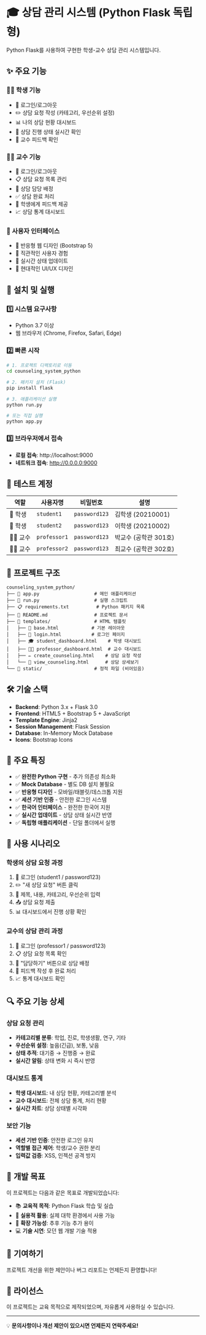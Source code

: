 # 🎓 상담 관리 시스템 (Python Flask 독립형)

Python Flask를 사용하여 구현한 학생-교수 상담 관리 시스템입니다.

## ✨ 주요 기능

### 👨‍🎓 학생 기능
- 🔐 로그인/로그아웃
- ✏️ 상담 요청 작성 (카테고리, 우선순위 설정)
- 📊 나의 상담 현황 대시보드
- 👀 상담 진행 상태 실시간 확인
- 💬 교수 피드백 확인

### 👨‍🏫 교수 기능  
- 🔐 로그인/로그아웃
- 📋 상담 요청 목록 관리
- 👥 상담 담당 배정
- ✅ 상담 완료 처리
- 💭 학생에게 피드백 제공
- 📈 상담 통계 대시보드

### 🎨 사용자 인터페이스
- 📱 반응형 웹 디자인 (Bootstrap 5)
- 🎯 직관적인 사용자 경험
- 🔄 실시간 상태 업데이트
- 🌈 현대적인 UI/UX 디자인

## 🚀 설치 및 실행

### 1️⃣ 시스템 요구사항
- Python 3.7 이상
- 웹 브라우저 (Chrome, Firefox, Safari, Edge)

### 2️⃣ 빠른 시작
```bash
# 1. 프로젝트 디렉토리로 이동
cd counseling_system_python

# 2. 패키지 설치 (Flask)
pip install flask

# 3. 애플리케이션 실행
python run.py

# 또는 직접 실행
python app.py
```

### 3️⃣ 브라우저에서 접속
- **로컬 접속**: http://localhost:9000
- **네트워크 접속**: http://0.0.0.0:9000

## 👤 테스트 계정

| 역할 | 사용자명 | 비밀번호 | 설명 |
|------|----------|----------|------|
| 🎒 학생 | `student1` | `password123` | 김학생 (20210001) |
| 🎒 학생 | `student2` | `password123` | 이학생 (20210002) |
| 👨‍🏫 교수 | `professor1` | `password123` | 박교수 (공학관 301호) |
| 👨‍🏫 교수 | `professor2` | `password123` | 최교수 (공학관 302호) |

## 📁 프로젝트 구조

```
counseling_system_python/
├── 📄 app.py                    # 메인 애플리케이션
├── 🚀 run.py                    # 실행 스크립트  
├── 📋 requirements.txt          # Python 패키지 목록
├── 📖 README.md                 # 프로젝트 문서
├── 📁 templates/                # HTML 템플릿
│   ├── 🔧 base.html            # 기본 레이아웃
│   ├── 🔐 login.html           # 로그인 페이지
│   ├── 🎓 student_dashboard.html    # 학생 대시보드
│   ├── 👨‍🏫 professor_dashboard.html  # 교수 대시보드
│   ├── ✏️ create_counseling.html    # 상담 요청 작성
│   └── 👀 view_counseling.html      # 상담 상세보기
└── 📁 static/                   # 정적 파일 (비어있음)
```

## 🛠️ 기술 스택

- **Backend**: Python 3.x + Flask 3.0
- **Frontend**: HTML5 + Bootstrap 5 + JavaScript
- **Template Engine**: Jinja2
- **Session Management**: Flask Session
- **Database**: In-Memory Mock Database
- **Icons**: Bootstrap Icons

## 🔧 주요 특징

- ✅ **완전한 Python 구현** - 추가 의존성 최소화
- ✅ **Mock Database** - 별도 DB 설치 불필요
- ✅ **반응형 디자인** - 모바일/태블릿/데스크톱 지원
- ✅ **세션 기반 인증** - 안전한 로그인 시스템
- ✅ **한국어 인터페이스** - 완전한 한국어 지원
- ✅ **실시간 업데이트** - 상담 상태 실시간 반영
- ✅ **독립형 애플리케이션** - 단일 폴더에서 실행

## 📝 사용 시나리오

### 학생의 상담 요청 과정
1. 🔐 로그인 (student1 / password123)
2. ✏️ "새 상담 요청" 버튼 클릭
3. 📝 제목, 내용, 카테고리, 우선순위 입력
4. 📤 상담 요청 제출
5. 📊 대시보드에서 진행 상황 확인

### 교수의 상담 관리 과정
1. 🔐 로그인 (professor1 / password123)
2. 📋 상담 요청 목록 확인
3. 👥 "담당하기" 버튼으로 상담 배정
4. 💭 피드백 작성 후 완료 처리
5. 📈 통계 대시보드 확인

## 🔍 주요 기능 상세

### 상담 요청 관리
- **카테고리별 분류**: 학업, 진로, 학생생활, 연구, 기타
- **우선순위 설정**: 높음(긴급), 보통, 낮음
- **상태 추적**: 대기중 → 진행중 → 완료
- **실시간 알림**: 상태 변화 시 즉시 반영

### 대시보드 통계
- **학생 대시보드**: 내 상담 현황, 카테고리별 분석
- **교수 대시보드**: 전체 상담 통계, 처리 현황
- **실시간 차트**: 상담 상태별 시각화

### 보안 기능
- **세션 기반 인증**: 안전한 로그인 유지
- **역할별 접근 제어**: 학생/교수 권한 분리
- **입력값 검증**: XSS, 인젝션 공격 방지

## 🎯 개발 목표

이 프로젝트는 다음과 같은 목표로 개발되었습니다:

- 📚 **교육적 목적**: Python Flask 학습 및 실습
- 🏫 **실용적 활용**: 실제 대학 환경에서 사용 가능
- 🔧 **확장 가능성**: 추후 기능 추가 용이
- 💻 **기술 시연**: 모던 웹 개발 기술 적용

## 🤝 기여하기

프로젝트 개선을 위한 제안이나 버그 리포트는 언제든지 환영합니다!

## 📄 라이선스

이 프로젝트는 교육 목적으로 제작되었으며, 자유롭게 사용하실 수 있습니다.

---

💡 **문의사항이나 개선 제안이 있으시면 언제든지 연락주세요!**